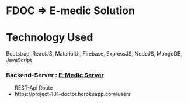# FDOC => E-medic Solution
# Technology Used
Bootstrap, ReactJS, MatarialUI, Firebase, ExpressJS, NodeJS, MongoDB, JavaScript


<h3> Backend-Server : <a href="https://project-101-doctor.herokuapp.com/">E-Medic Server</a></h3>
<ul>REST-Api Route
  <li>https://project-101-doctor.herokuapp.com/users</li>
</ul>

